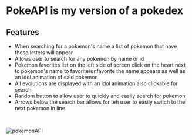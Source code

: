 <h1>PokeAPI is my version of a pokedex</h1>

<h2>Features</h2>

<ul>
  <li>When searching for a pokemon's name a list of  pokemon that have those letters will appear</li>
  <li>Allows user to search for any pokemon by name or id</li>
  <li>Pokemon favorites list on the left side of screen click on the heart next to pokemon's name to favorite/unfavorite the name appears as well as an idol animation of said pokemon</li>
  <li>All evolutions are displayed with an idol animation also clickable for search</li>
  <li>Random button to allow user to quickly and easily search for pokemon</li>
  <li>Arrows below the search bar allows for teh user to easily switch to the next pokemon in line</li>
</ul>
<br/>

![pokemonAPI](https://github.com/JeremyLapham/PokeAPI/assets/116022074/80d0d821-8e2d-4304-b8ef-8b6dca747f03)
